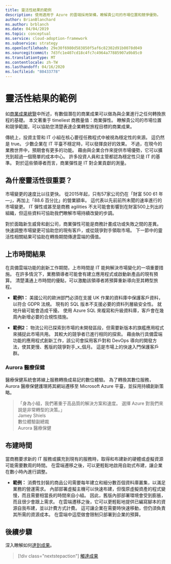 ```yaml
---
title: 靈活性結果的範例
description: 使用適用于 Azure 的雲端採用架構，瞭解貴公司的市場位置和競爭優勢。
author: BrianBlanchard
ms.author: brblanch
ms.date: 04/04/2019
ms.topic: conceptual
ms.service: cloud-adoption-framework
ms.subservice: strategy
ms.openlocfilehash: 29e30f6980d583850f5af6c82302d91b0078d049
ms.sourcegitcommit: 7d3fc1e407cd18c4fc7c4964a77885907a9b85c0
ms.translationtype: MT
ms.contentlocale: zh-TW
ms.lasthandoff: 04/16/2020
ms.locfileid: "80433778"
---
```

# <a name="examples-of-agility-outcomes"></a>靈活性結果的範例

如[商業成果總覽](./index.md)中所述，有數個潛在的商業成果可以做為與企業進行之任何轉換旅程的基礎。 本文著重于 timeliest 商務量值：商業彈性。 瞭解貴公司的市場位置和競爭範圍，可以協助您清楚表達企業轉型旅程目標的商業成果。

傳統上，投資主管和 IT 小組在核心要徑任務程式中被視為穩定性的來源。 這仍然是 true。 少數企業在 IT 平臺不穩定時，可以發揮良好的效果。 不過，在現今的業務世界中，預期會有更多的功能。 藉由與企業合作來提供市場優勢，它可以擴充到超過一個簡單的成本中心。 許多投資人員和主管都認為穩定性只是 IT 的基準。 對於這些領導者而言，商業彈性是 IT 對企業貢獻的測量。

<!-- markdownlint-disable MD026 -->

## <a name="why-is-agility-so-important"></a>為什麼靈活性很重要？

市場變更的速度比以往更快。 從2015年起，只有57家公司仍在「財富 500 61 年&mdash;」，再加上「88.6 百分比」的營業額率。 這代表以先前前所未聞的速率進行的市場變更。 IT 彈性或甚至是商務 agilities 不太可能會影響到在財富500上列出的組織，但這些資料可協助我們瞭解市場持續改變的步調。

對於面臨新生威脅和創公司，商業彈性可能是商務計畫成功或失敗之間的差異。 快速調整市場變更可協助您的現有客戶，或從競爭對手領取市場。 下一節中的靈活性相關結果可協助在轉換期間傳達雲端的價值。

## <a name="time-to-market-outcome"></a>上市時間結果

在具備雲端功能的創新工作期間，上市時間是 IT 能夠解決市場變化的一項重要措施。 在許多情況下，業務領導者可能會有建立應用程式或啟動新產品的現有預算。 清楚溝通上市時間的優點，可以激勵該領導者將預算重新導向至其轉型旅程。

- **範例1：** 美國公司的歐洲部門必須在支援 UK 作業的資料庫中保護客戶資料，以符合 GDPR 法規。 現有的 SQL 版本不支援必要的資料列層級安全性。 就地升級可能會造成干擾。 使用 Azure SQL 來複寫和升級資料庫，客戶會在幾周內新增必要的合規性措施。

- **範例2：** 物流公司已探索到市場的未開發區段，但需要新版本的旗艦應用程式來捕捉此市場共用。 其較大的競爭者已進行相同的探索。 藉由執行具備雲端功能的應用程式創新工作，該公司會採用客戶對和 DevOps 導向的開發方法，使其更慢、舊版的競爭對手_x_個月。 這是市場上的快速入門保護客戶群。

### <a name="aurora-health-care"></a>Aurora 醫療保健

醫療保健系統會將線上服務轉換成易記的數位體驗。 為了轉換其數位服務，Aurora 醫療保健護理將其網站遷移至 Microsoft Azure 平臺，並採用持續創新策略。

<!-- cSpell:ignore Jamey Shiels -->

> 「身為小組，我們著重于高品質的解決方案和速度。 選擇 Azure 對我們來說是非常轉型的決策。」  
> Jamey Shiels  
> 數位體驗副總裁  
> Aurora 醫療保健

## <a name="provision-time"></a>布建時間

當商務要求新的 IT 服務或擴充到現有的服務時，取得和布建新的硬體或虛擬資源可能需要數周的時間。 在雲端遷移之後，可以更輕鬆地啟用自助式布建，讓企業在數小時內進行調整。

- **範例：** 消費性封裝的商品公司需要每年建立和細分數百個資料庫叢集，以滿足業務的營運需求。 內部部署虛擬主機可以快速布建，但復原虛擬資產的程式變慢，而且需要相當長的時間來自小組。 因此，舊版內部部署環境會受到膨脹，而且很少會跟上需求。 在雲端遷移之後，它可以更輕鬆地提供已編寫腳本的資源自我布建，並以計費方式計費。 這可讓企業在需要時快速移動，但仍須負責其所需的資源成本。 在雲端中這麼做會限制只部署到企業的預算。

## <a name="next-steps"></a>後續步驟

深入瞭解如何[達到成果](./reach-outcomes.md)。

> [!div class="nextstepaction"]
> [觸達成果](./reach-outcomes.md)
